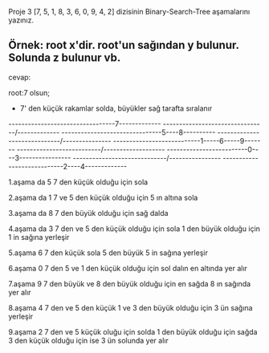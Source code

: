 Proje 3
[7, 5, 1, 8, 3, 6, 0, 9, 4, 2] dizisinin Binary-Search-Tree aşamalarını yazınız.

Örnek: root x'dir. root'un sağından y bulunur. Solunda z bulunur vb.
---------------------------------------------
cevap:

root:7 olsun;

- 7' den küçük rakamlar solda, büyükler sağ tarafta sıralanır

 ---------------------------------7-------------
 --------------------------------/--\-----------
 -------------------------------5----8----------
 -----------------------------/--\-----\--------
 ---------------------------1-----6-----9-------
 --------------------------/--\-----------------
 -------------------------0----3----------------
 -----------------------------/--\--------------
 ----------------------------2----4-------------

 1.aşama da 5  7 den küçük olduğu için sola 

 2.aşama da 1 7 ve 5 den küçük olduğu için 5 ın altına sola 

 3.aşama da 8 7 den büyük olduğu için sağ dalda

 4.aşama da 3 7 den ve 5 den küçük olduğu için sola 1 den büyük olduğu 
     için 1 in sağına yerleşir

 5.aşama 6 7 den küçük sola 5 den büyük 5 in sağına yerleşir

 6.aşama 0 7 den 5 ve 1 den küçük olduğu için sol dalın en altında yer alır

 7.aşama 9 7 den büyük ve 8 den büyük olduğu için en sağda 8 ın sağında 
    yer alır

 8.aşama 4 7 den ve 5 den küçük 1 ve 3 den büyük olduğu için 3 ün sağına yerleşir
 
 9.aşama 2 7 den ve 5 küçük oluğu için solda 1 den büyük olduğu için sağda 3 den küçük olduğu için ise 3 ün solunda yer alır